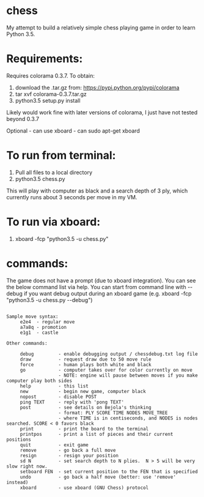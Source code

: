 # chess

My attempt to build a relatively simple chess playing game in order to learn Python 3.5.

# Requirements:
   Requires colorama 0.3.7. To obtain: 
   1. download the .tar.gz from: https://pypi.python.org/pypi/colorama
   2. tar xvf colorama-0.3.7.tar.gz
   3. python3.5 setup.py install
   
   Likely would work fine with later versions of colorama, I just have not tested beyond 0.3.7

   Optional - can use xboard - can sudo apt-get xboard


# To run from terminal:
   1. Pull all files to a local directory
   2. python3.5 chess.py

   This will play with computer as black and a search depth of 3 ply, which currently runs about 3 seconds per move in my VM.

# To run via xboard:
   1. xboard -fcp "python3.5 -u chess.py"
   
# commands:

The game does not have a prompt (due to xboard integration).  You can see the below command list via help.  You can start from command line with --debug if you want debug output during an xboard game (e.g. xboard -fcp "python3.5 -u chess.py --debug")

```

Sample move syntax:
     e2e4  - regular move
     a7a8q - promotion
     e1g1  - castle

Other commands:

     debug         - enable debugging output / chessdebug.txt log file
     draw          - request draw due to 50 move rule
     force         - human plays both white and black
     go            - computer takes over for color currently on move
                   - NOTE: engine will pause between moves if you make computer play both sides
     help          - this list
     new           - begin new game, computer black
     nopost        - disable POST
     ping TEXT     - reply with 'pong TEXT'
     post          - see details on Bejola's thinking
                   - format: PLY SCORE TIME NODES MOVE_TREE
                   - where TIME is in centiseconds, and NODES is nodes searched. SCORE < 0 favors black
     print         - print the board to the terminal
     printpos      - print a list of pieces and their current positions
     quit          - exit game
     remove        - go back a full move
     resign        - resign your position
     sd N          - set search depth to N plies.  N > 5 will be very slow right now.
     setboard FEN  - set current position to the FEN that is specified
     undo          - go back a half move (better: use 'remove' instead)
     xboard        - use xboard (GNU Chess) protocol

```
